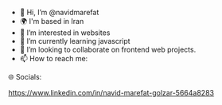 - 👋 Hi, I’m @navidmarefat
- 🌍  I'm based in Iran
- 👀 I’m interested in websites  
- 🌱 I’m currently learning javascript
- 💞️ I’m looking to collaborate on frontend web projects.
- 📫 How to reach me:

🌐 Socials:

https://www.linkedin.com/in/navid-marefat-golzar-5664a8283
<!---
navidmarefat/navidmarefat is a ✨ special ✨ repository because its `README.md` (this file) appears on your GitHub profile.
You can click the Preview link to take a look at your changes.
--->
